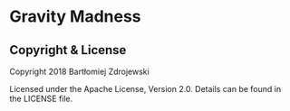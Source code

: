 # Gravity Madness

## Copyright & License

Copyright 2018 Bartłomiej Zdrojewski

Licensed under the Apache License, Version 2.0. Details can be found in the LICENSE file.
